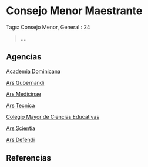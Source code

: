# Consejo Menor Maestrante

Tags: Consejo Menor, General
: 24

> ….
> 

## Agencias

[Academia Dominicana](Academia%20Dominicana%208a9067674acb429584aa7053fe6d0392.md)

[Ars Gubernandi](Ars%20Gubernandi%2072b650a0f35d445f9e08820518adfaab.md)

[Ars Medicinae](Ars%20Medicinae%20a963b24385ce4be28e5a0ea3e804d564.md)

[Ars Tecnica](Ars%20Tecnica%2078ca06cea7614203acf3008ac7a63405.md)

[Colegio Mayor de Ciencias Educativas](Colegio%20Mayor%20de%20Ciencias%20Educativas%20b51cbc2a7b0f48f7a558f797506aa6e8.md)

[Ars Scientia](Ars%20Scientia%207f58d51c7bed4a978f1f1c5f890d59b3.md)

[Ars Defendi](Ars%20Defendi%20af732505163943dc9d4c4e8060abe708.md)

## Referencias

